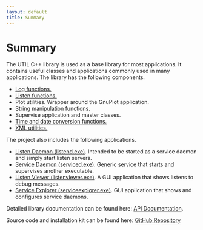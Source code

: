 ```yaml
---
layout: default
title: Summary
---
```


# Summary

The UTIL C++ library is used as a base library for most applications.
It contains useful classes and applications commonly used in many applications.
The library has the following components.

- [Log functions.](log.html)
- [Listen functions.](listen.html)
- Plot utilities. Wrapper around the GnuPlot application.
- String manipulation functions.
- Supervise application and master classes.
- [Time and date conversion functions.](time.html)
- [XML utilities.](xml.html)

The project also includes the following applications.

- [Listen Daemon (listend.exe)](listend.html). Intended to be started as a service daemon and simply start listen
  servers.
- [Service Daemon (serviced.exe)](serviced.html). Generic service that starts and supervises another executable.
- [Listen Viewer (listenviewer.exe)](listenviewer.html). A GUI application that shows listens to debug messages.
- [Service Explorer (serviceexplorer.exe)](serviceexplorer.html). GUI application that shows and configures service
  daemons.

Detailed library documentation can be found here: [API Documentation](/manual/html/index.html).

Source code and installation kit can be found here: [GitHub Repository](https://github.com/ihedvall/utillib) 

